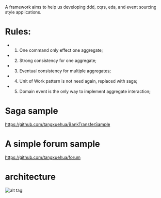 A framework aims to help us developing ddd, cqrs, eda, and event sourcing style applications.

Rules:
=====
- 1. One command only effect one aggregate;
- 2. Strong consistency for one aggregate;
- 3. Eventual consistency for multiple aggregates;
- 4. Unit of Work pattern is not need again, replaced with saga;
- 5. Domain event is the only way to implement aggregate interaction;

Saga sample
=====
https://github.com/tangxuehua/BankTransferSample

A simple forum sample
=====
https://github.com/tangxuehua/forum

architecture
=====
![alt tag](https://raw.githubusercontent.com/tangxuehua/enode/master/doc/enode%20arch.png)